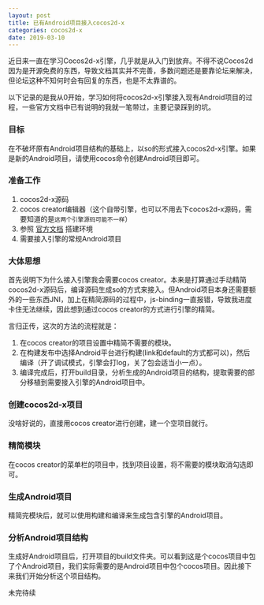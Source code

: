 ```yaml
---
layout: post
title: 已有Android项目接入cocos2d-x
categories: cocos2d-x
date: 2019-03-10
---
```


近日来一直在学习Cocos2d-x引擎，几乎就是从入门到放弃。不得不说Cocos2d因为是开源免费的东西，导致文档其实并不完善，多数问题还是要靠论坛来解决，但论坛这种不知何时会有回复的东西，也是不太靠谱的。

以下记录的是我从0开始，学习如何将cocos2d-x引擎接入现有Android项目的过程，一些官方文档中已有说明的我就一笔带过，主要记录踩到的坑。

### 目标

在不破坏原有Android项目结构的基础上，以so的形式接入cocos2d-x引擎。如果是新的Android项目，请使用cocos命令创建Android项目即可。

### 准备工作

1. cocos2d-x源码
2. cocos creator编辑器（这个自带引擎，也可以不用去下cocos2d-x源码，需要知道的是`这两个引擎源码可能不一样`）
3. 参照 [官方文档](https://docs.cocos.com/cocos2d-x/manual/zh/installation/) 搭建环境
4. 需要接入引擎的常规Android项目

### 大体思想

首先说明下为什么接入引擎我会需要cocos creator。本来是打算通过手动精简cocos2d-x源码后，编译源码生成so的方式来接入。但Android项目本身还需要额外的一些东西JNI，加上在精简源码的过程中，js-binding一直报错，导致我进度卡住无法继续，因此想到通过cocos creator的方式进行引擎的精简。

言归正传，这次的方法的流程就是：

1. 在cocos creator的项目设置中精简不需要的模块。
2. 在构建发布中选择Android平台进行构建(link和default的方式都可以)，然后编译（开了调试模式，引擎会打log，关了包会适当小一点）。
3. 编译完成后，打开build目录，分析生成的Android项目的结构，提取需要的部分移植到需要接入引擎的Android项目中。

### 创建cocos2d-x项目

没啥好说的，直接用cocos creator进行创建，建一个空项目就行。

### 精简模块

在cocos creator的菜单栏的项目中，找到项目设置，将不需要的模块取消勾选即可。

### 生成Android项目

精简完模块后，就可以使用构建和编译来生成包含引擎的Android项目。

### 分析Android项目结构

生成好Android项目后，打开项目的build文件夹。可以看到这是个cocos项目中包了个Android项目，我们实际需要的是Android项目中包个cocos项目。因此接下来我们开始分析这个项目结构。

未完待续

